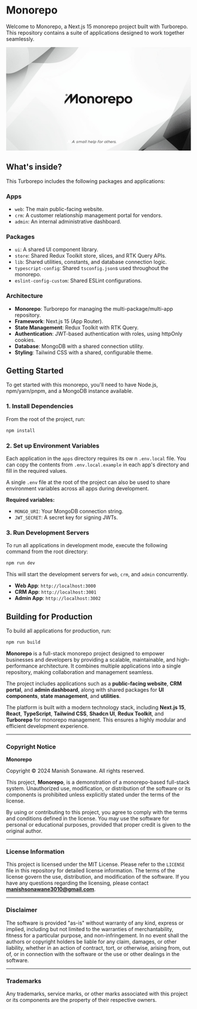 # Monorepo 

Welcome to Monorepo, a Next.js 15 monorepo project built with Turborepo. This repository contains a suite of applications designed to work together seamlessly.

![Monorepo](./Monorepo.png)

## What's inside?

This Turborepo includes the following packages and applications:

### Apps

- `web`: The main public-facing website.
- `crm`: A customer relationship management portal for vendors.
- `admin`: An internal administrative dashboard.

### Packages

- `ui`: A shared UI component library.
- `store`: Shared Redux Toolkit store, slices, and RTK Query APIs.
- `lib`: Shared utilities, constants, and database connection logic.
- `typescript-config`: Shared `tsconfig.json`s used throughout the monorepo.
- `eslint-config-custom`: Shared ESLint configurations.

### Architecture

- **Monorepo**: Turborepo for managing the multi-package/multi-app repository.
- **Framework**: Next.js 15 (App Router).
- **State Management**: Redux Toolkit with RTK Query.
- **Authentication**: JWT-based authentication with roles, using httpOnly cookies.
- **Database**: MongoDB with a shared connection utility.
- **Styling**: Tailwind CSS with a shared, configurable theme.

## Getting Started

To get started with this monorepo, you'll need to have Node.js, npm/yarn/pnpm, and a MongoDB instance available.

### 1. Install Dependencies

From the root of the project, run:

```bash
npm install
```

### 2. Set up Environment Variables

Each application in the `apps` directory requires its ow n `.env.local` file. You can copy the contents from `.env.local.example` in each app's directory and fill in the required values.

A single `.env` file at the root of the project can also be used to share environment variables across all apps during development.

**Required variables:**

- `MONGO_URI`: Your MongoDB connection string.
- `JWT_SECRET`: A secret key for signing JWTs.

### 3. Run Development Servers

To run all applications in development mode, execute the following command from the root directory:

```bash
npm run dev
```

This will start the development servers for `web`, `crm`, and `admin` concurrently.

- **Web App**: `http://localhost:3000`
- **CRM App**: `http://localhost:3001`
- **Admin App**: `http://localhost:3002`

## Building for Production

To build all applications for production, run:

```bash
npm run build
```


**Monorepo** is a full-stack monorepo project designed to empower businesses and developers by providing a scalable, maintainable, and high-performance architecture. It combines multiple applications into a single repository, making collaboration and management seamless.  

The project includes applications such as a **public-facing website**, **CRM portal**, and **admin dashboard**, along with shared packages for **UI components**, **state management**, and **utilities**.  

The platform is built with a modern technology stack, including **Next.js 15**, **React**, **TypeScript**, **Tailwind CSS**, **Shadcn UI**, **Redux Toolkit**, and **Turborepo** for monorepo management. This ensures a highly modular and efficient development experience.  

---

### Copyright Notice
**Monorepo**  

Copyright © 2024 Manish Sonawane. All rights reserved.  

This project, **Monorepo**, is a demonstration of a monorepo-based full-stack system. Unauthorized use, modification, or distribution of the software or its components is prohibited unless explicitly stated under the terms of the license.  

By using or contributing to this project, you agree to comply with the terms and conditions defined in the license. You may use the software for personal or educational purposes, provided that proper credit is given to the original author.  

---

### License Information
This project is licensed under the MIT License. Please refer to the `LICENSE` file in this repository for detailed license information. The terms of the license govern the use, distribution, and modification of the software. If you have any questions regarding the licensing, please contact **manishsonawane3010@gmail.com**.  

---

### Disclaimer
The software is provided "as-is" without warranty of any kind, express or implied, including but not limited to the warranties of merchantability, fitness for a particular purpose, and non-infringement. In no event shall the authors or copyright holders be liable for any claim, damages, or other liability, whether in an action of contract, tort, or otherwise, arising from, out of, or in connection with the software or the use or other dealings in the software.  

---

### Trademarks
Any trademarks, service marks, or other marks associated with this project or its components are the property of their respective owners.  

